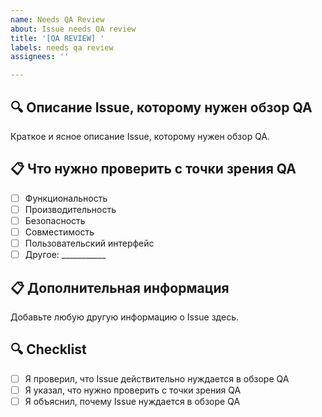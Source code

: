 ```yaml
---
name: Needs QA Review
about: Issue needs QA review
title: '[QA REVIEW] '
labels: needs qa review
assignees: ''

---
```


## 🔍 Описание Issue, которому нужен обзор QA
Краткое и ясное описание Issue, которому нужен обзор QA.

## 📋 Что нужно проверить с точки зрения QA
- [ ] Функциональность
- [ ] Производительность
- [ ] Безопасность
- [ ] Совместимость
- [ ] Пользовательский интерфейс
- [ ] Другое: ___________

## 📋 Дополнительная информация
Добавьте любую другую информацию о Issue здесь.

## 🔍 Checklist
- [ ] Я проверил, что Issue действительно нуждается в обзоре QA
- [ ] Я указал, что нужно проверить с точки зрения QA
- [ ] Я объяснил, почему Issue нуждается в обзоре QA
